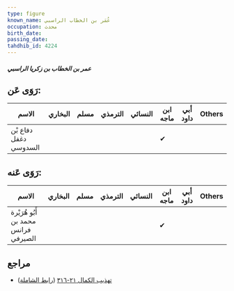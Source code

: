 ```yaml
---
type: figure
known_name: عُمَر بن الخطاب الراسبي
occupation: محدث
birth_date:
passing_date:
tahdhib_id: 4224
---
```

##### عمر بن الخطاب بن زكريا الراسبي

## رَوَى عَن:
| الاسم                 | البخاري | مسلم | الترمذي | النسائي | ابن ماجه | أبي داود | Others |
| --------------------- | ------- | ---- | ------- | ------- | -------- | -------- | ------ |
| دفاع بْن دغفل السدوسي |         |      |         |         | ✔        |          |        |
## رَوَى عَنه:
| الاسم                                | البخاري | مسلم | الترمذي | النسائي | ابن ماجه | أبي داود | Others |
| ------------------------------------ | ------- | ---- | ------- | ------- | -------- | -------- | ------ |
| أَبُو هُرَيْرة محمد بن فرانس الصيرفي |         |      |         |         | ✔        |          |        |
## مراجع
- [تهذيب الكمال ٢١-٣١٦](obsidian://open?vault=Tahdhib-al-Kamal&file=Figures/٤٢٢٤-عمر%20بن%20الخطاب%20بن%20زكريا%20الراسبي) ([رابط الشاملة](https://shamela.ws/book/3722/10963))